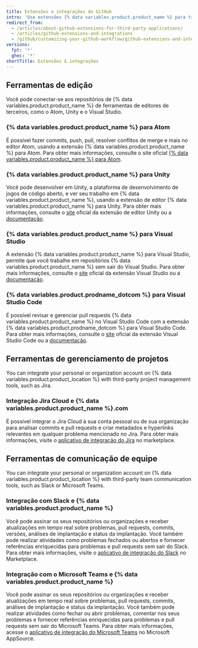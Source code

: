 ```yaml
---
title: Extensões e integrações do GitHub
intro: 'Use extensões {% data variables.product.product_name %} para trabalhar com facilidade nos repositórios {% data variables.product.product_name %} dentro de aplicativos de terceiros.'
redirect_from:
  - /articles/about-github-extensions-for-third-party-applications/
  - /articles/github-extensions-and-integrations
  - /github/customizing-your-github-workflow/github-extensions-and-integrations
versions:
  fpt: '*'
  ghec: '*'
shortTitle: Extensões & integrações
---
```


## Ferramentas de edição

Você pode conectar-se aos repositórios de {% data variables.product.product_name %} de ferramentas de editores de terceiros, como o Atom, Unity e o Visual Studio.

### {% data variables.product.product_name %} para Atom

É possível fazer commits, push, pull, resolver conflitos de merge e mais no editor Atom, usando a extensão {% data variables.product.product_name %} para Atom. Para obter mais informações, consulte o site oficial [{% data variables.product.product_name %} para Atom](https://github.atom.io/).

### {% data variables.product.product_name %} para Unity

Você pode desenvolver em Unity, a plataforma de desenvolvimento de jogos de código aberto, e ver seu trabalho em {% data variables.product.product_name %}, usando a extensão de editor {% data variables.product.product_name %} para Unity. Para obter mais informações, consulte o [site](https://unity.github.com/) oficial da extensão de editor Unity ou a [documentação](https://github.com/github-for-unity/Unity/tree/master/docs).

### {% data variables.product.product_name %} para Visual Studio

A extensão {% data variables.product.product_name %} para Visual Studio, permite que você trabalhe em repositórios {% data variables.product.product_name %} sem sair do Visual Studio. Para obter mais informações, consulte o [site](https://visualstudio.github.com/) oficial da extensão Visual Studio ou a [documentação](https://github.com/github/VisualStudio/tree/master/docs).

### {% data variables.product.prodname_dotcom %} para Visual Studio Code

É possível revisar e gerenciar pull requests {% data variables.product.product_name %} no Visual Studio Code com a extensão {% data variables.product.prodname_dotcom %} para Visual Studio Code. Para obter mais informações, consulte o [site](https://vscode.github.com/) oficial da extensão Visual Studio Code ou a [documentação](https://github.com/Microsoft/vscode-pull-request-github).

## Ferramentas de gerenciamento de projetos

You can integrate your personal or organization account on {% data variables.product.product_location %} with third-party project management tools, such as Jira.

### Integração Jira Cloud e {% data variables.product.product_name %}.com

É possível integrar o Jira Cloud à sua conta pessoal ou de sua organização para analisar commits e pull requests e criar metadados e hyperlinks relevantes em qualquer problema mencionado no Jira. Para obter mais informações, visite o [aplicativo de integração do Jira](https://github.com/marketplace/jira-software-github) no marketplace.

## Ferramentas de comunicação de equipe

You can integrate your personal or organization account on {% data variables.product.product_location %} with third-party team communication tools, such as Slack or Microsoft Teams.

### Integração com Slack e {% data variables.product.product_name %}

Você pode assinar os seus repositórios ou organizações e receber atualizações em tempo real sobre problemas, pull requests, commits, versões, análises de implantação e status da implantação. Você também pode realizar atividades como problemas fechados ou abertos e fornecer referências enriquecidas para problemas e pull requests sem sair do Slack. Para obter mais informações, visite o [aplicativo de integração do Slack](https://github.com/marketplace/slack-github) no Marketplace.

### Integração com o Microsoft Teams e {% data variables.product.product_name %}

Você pode assinar os seus repositórios ou organizações e receber atualizações em tempo real sobre problemas, pull requests, commits, análises de implantação e status da implantação. Você também pode realizar atividades como fechar ou abrir problemas, comentar nos seus problemas e fornecer referências enriquecidas para problemas e pull requests sem sair do Microsoft Teams. Para obter mais informações, acesse o [aplicativo de integração do Microsoft Teams](https://appsource.microsoft.com/en-us/product/office/WA200002077) no Microsoft AppSource.
